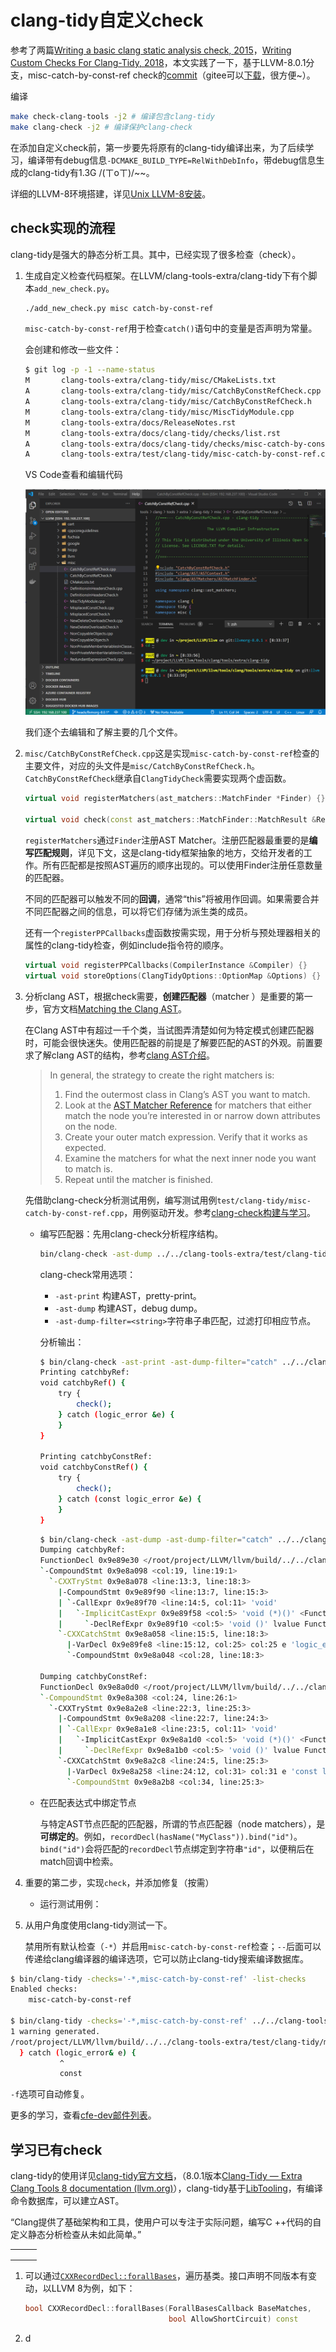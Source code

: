 #  clang-tidy自定义check

参考了两篇[Writing a basic clang static analysis check, 2015](http://bbannier.github.io/blog/2015/05/02/Writing-a-basic-clang-static-analysis-check.html)，[Writing Custom Checks For Clang-Tidy, 2018](http://blog.audio-tk.com/2018/03/20/writing-custom-checks-for-clang-tidy/)，本文实践了一下，基于LLVM-8.0.1分支，misc-catch-by-const-ref check的[commit](https://gitee.com/jahentao/LLVM/commit/9f30b221a13fb7ba9619e7e98c91c3cfa228799d)（gitee可以[下载](https://gitee.com/jahentao/LLVM/commit/9f30b221a13fb7ba9619e7e98c91c3cfa228799d.diff)，很方便~）。

编译<!-- 这种包含关系我还不清楚 -->

```bash
make check-clang-tools -j2 # 编译包含clang-tidy
make clang-check -j2 # 编译保护clang-check
```

在添加自定义check前，第一步要先将原有的clang-tidy编译出来，为了后续学习，编译带有debug信息`-DCMAKE_BUILD_TYPE=RelWithDebInfo`，带debug信息生成的clang-tidy有1.3G /(ㄒoㄒ)/~~。

详细的LLVM-8环境搭建，详见[Unix LLVM-8安装](./install.md)。

<!-- 可能写的有些零散，因为我也没有建立完整的认识 -->

## check实现的流程

clang-tidy是强大的静态分析工具。其中，已经实现了很多检查（check）。

1. 生成自定义检查代码框架。在LLVM/clang-tools-extra/clang-tidy下有个脚本`add_new_check.py`。<!-- TODO 还没细看实现 -->

   ```bash
   ./add_new_check.py misc catch-by-const-ref
   ```

   `misc-catch-by-const-ref`用于检查`catch()`语句中的变量是否声明为常量。

   会创建和修改一些文件：

   ```bash
   $ git log -p -1 --name-status
   M       clang-tools-extra/clang-tidy/misc/CMakeLists.txt
   A       clang-tools-extra/clang-tidy/misc/CatchByConstRefCheck.cpp
   A       clang-tools-extra/clang-tidy/misc/CatchByConstRefCheck.h
   M       clang-tools-extra/clang-tidy/misc/MiscTidyModule.cpp
   M       clang-tools-extra/docs/ReleaseNotes.rst
   M       clang-tools-extra/docs/clang-tidy/checks/list.rst
   A       clang-tools-extra/docs/clang-tidy/checks/misc-catch-by-const-ref.rst
   A       clang-tools-extra/test/clang-tidy/misc-catch-by-const-ref.cpp
   ```

   VS Code查看和编辑代码

   ![2020-11-23 08 35 33](images/catchByConstRefCheck代码生成.png)

   我们逐个去编辑和了解主要的几个文件。

2. `misc/CatchByConstRefCheck.cpp`这是实现`misc-catch-by-const-ref`检查的主要文件，对应的头文件是`misc/CatchByConstRefCheck.h`。 `CatchByConstRefCheck`继承自`ClangTidyCheck`需要实现两个虚函数。

   ```c++
   virtual void registerMatchers(ast_matchers::MatchFinder *Finder) {}
   
   virtual void check(const ast_matchers::MatchFinder::MatchResult &Result) {}
   ```

   `registerMatchers`通过`Finder`注册AST Matcher。注册匹配器最重要的是**编写匹配规则**，详见下文，这是clang-tidy框架抽象的地方，交给开发者的工作。所有匹配都是按照AST遍历的顺序出现的。可以使用Finder注册任意数量的匹配器。

   不同的匹配器可以触发不同的**回调**，通常“this”将被用作回调。如果需要合并不同匹配器之间的信息，可以将它们存储为派生类的成员。

   还有一个`registerPPCallbacks`虚函数按需实现，用于分析与预处理器相关的属性的clang-tidy检查，例如include指令符的顺序。

   ```c++
   virtual void registerPPCallbacks(CompilerInstance &Compiler) {}
   virtual void storeOptions(ClangTidyOptions::OptionMap &Options) {}
   ```

   

3. 分析clang AST，根据check需要，**创建匹配器**（matcher ）是重要的第一步，官方文档[Matching the Clang AST](https://releases.llvm.org/8.0.1/tools/clang/docs/LibASTMatchers.html)。

   在Clang AST中有超过一千个类，当试图弄清楚如何为特定模式创建匹配器时，可能会很快迷失。使用匹配器的前提是了解要匹配的AST的外观。前置要求了解clang AST的结构，参考[clang AST介绍](./clang-ast-structure.md)。

   > In general, the strategy to create the right matchers is:
   >
   > 1. Find the outermost class in Clang’s AST you want to match.
   > 2. Look at the [AST Matcher Reference](https://releases.llvm.org/8.0.1/tools/clang/docs/LibASTMatchersReference.html) for matchers that either match the node you’re interested in or narrow down attributes on the node.
   > 3. Create your outer match expression. Verify that it works as expected.
   > 4. Examine the matchers for what the next inner node you want to match is.
   > 5. Repeat until the matcher is finished.

   先借助clang-check分析测试用例，编写测试用例`test/clang-tidy/misc-catch-by-const-ref.cpp`，用例驱动开发。参考[clang-check构建与学习](https://releases.llvm.org/8.0.1/tools/clang/docs/HowToSetupToolingForLLVM.html)。

   - 编写匹配器：先用clang-check分析程序结构。

     ```bash
     bin/clang-check -ast-dump ../../clang-tools-extra/test/clang-tidy/misc-catch-by-const-ref.cpp --
     ```

     clang-check常用选项：

     - `-ast-print` 构建AST，pretty-print。
     - `-ast-dump` 构建AST，debug dump。
     - `-ast-dump-filter=<string>`字符串子串匹配，过滤打印相应节点。

     分析输出：

     ```bash
     $ bin/clang-check -ast-print -ast-dump-filter="catch" ../../clang-tools-extra/test/clang-tidy/misc-catch-by-const-ref.cpp --
     Printing catchbyRef:
     void catchbyRef() {
         try {
             check();
         } catch (logic_error &e) {
         }
     }
     
     Printing catchbyConstRef:
     void catchbyConstRef() {
         try {
             check();
         } catch (const logic_error &e) {
         }
     }
     ```

     

     ```bash
     $ bin/clang-check -ast-dump -ast-dump-filter="catch" ../../clang-tools-extra/test/clang-tidy/misc-catch-by-const-ref.cpp --
     Dumping catchbyRef:
     FunctionDecl 0x9e89e30 </root/project/LLVM/llvm/build/../../clang-tools-extra/test/clang-tidy/misc-catch-by-const-ref.cpp:12:1, line:19:1> line:12:6 catchbyRef 'void ()'
     `-CompoundStmt 0x9e8a098 <col:19, line:19:1>
       `-CXXTryStmt 0x9e8a078 <line:13:3, line:18:3>
         |-CompoundStmt 0x9e89f90 <line:13:7, line:15:3>
         | `-CallExpr 0x9e89f70 <line:14:5, col:11> 'void'
         |   `-ImplicitCastExpr 0x9e89f58 <col:5> 'void (*)()' <FunctionToPointerDecay>
         |     `-DeclRefExpr 0x9e89f10 <col:5> 'void ()' lvalue Function 0x9e89d28 'check' 'void ()'
         `-CXXCatchStmt 0x9e8a058 <line:15:5, line:18:3>
           |-VarDecl 0x9e89fe8 <line:15:12, col:25> col:25 e 'logic_error &'
           `-CompoundStmt 0x9e8a048 <col:28, line:18:3>
     
     Dumping catchbyConstRef:
     FunctionDecl 0x9e8a0d0 </root/project/LLVM/llvm/build/../../clang-tools-extra/test/clang-tidy/misc-catch-by-const-ref.cpp:21:1, line:26:1> line:21:6 catchbyConstRef 'void ()'
     `-CompoundStmt 0x9e8a308 <col:24, line:26:1>
       `-CXXTryStmt 0x9e8a2e8 <line:22:3, line:25:3>
         |-CompoundStmt 0x9e8a208 <line:22:7, line:24:3>
         | `-CallExpr 0x9e8a1e8 <line:23:5, col:11> 'void'
         |   `-ImplicitCastExpr 0x9e8a1d0 <col:5> 'void (*)()' <FunctionToPointerDecay>
         |     `-DeclRefExpr 0x9e8a1b0 <col:5> 'void ()' lvalue Function 0x9e89d28 'check' 'void ()'
         `-CXXCatchStmt 0x9e8a2c8 <line:24:5, line:25:3>
           |-VarDecl 0x9e8a258 <line:24:12, col:31> col:31 e 'const logic_error &'
           `-CompoundStmt 0x9e8a2b8 <col:34, line:25:3>
     ```

     

   - 在匹配表达式中绑定节点

     与特定AST节点匹配的匹配器，所谓的节点匹配器（node matchers），是**可绑定的**。例如，`recordDecl(hasName("MyClass")).bind("id")`。`bind("id")`会将匹配的`recordDecl`节点绑定到字符串`"id"`，以便稍后在match回调中检索。

     

4. 重要的第二步，实现`check`，并添加修复（按需）

   - 运行测试用例：

5. 从用户角度使用clang-tidy测试一下。

   禁用所有默认检查（`-*`）并启用`misc-catch-by-const-ref`检查；`--`后面可以传递给clang编译器的编译选项，它可以防止clang-tidy搜索编译数据库。

```bash
$ bin/clang-tidy -checks='-*,misc-catch-by-const-ref' -list-checks
Enabled checks:
    misc-catch-by-const-ref
    
$ bin/clang-tidy -checks='-*,misc-catch-by-const-ref' ../../clang-tools-extra/test/clang-tidy/misc-catch-by-const-ref.cpp --
1 warning generated.
/root/project/LLVM/llvm/build/../../clang-tools-extra/test/clang-tidy/misc-catch-by-const-ref.cpp:15:12: warning: catch handler catches by non const reference; catching by const-reference may be more efficient [misc-catch-by-const-ref]
  } catch (logic_error& e) {
           ^
           const

```

`-f`选项可自动修复。

更多的学习，查看[cfe-dev邮件列表]()。<!-- TODO　我想给仓库添加文档链接扫描，之后加一些没有加的链接加上。也可以从链接的角度整理有用的链接 -->

## 学习已有check

clang-tidy的使用详见[clang-tidy官方文档](http://clang.llvm.org/extra/clang-tidy/)，（8.0.1版本[Clang-Tidy — Extra Clang Tools 8 documentation (llvm.org)](https://releases.llvm.org/8.0.1/tools/clang/tools/extra/docs/clang-tidy/)），clang-tidy基于[LibTooling](https://releases.llvm.org/8.0.1/tools/clang/docs/LibTooling.html)，有编译命令数据库，可以建立AST。

“Clang提供了基础架构和工具，使用户可以专注于实际问题，编写C ++代码的自定义静态分析检查从未如此简单。”

|      |      |      |
| ---- | ---- | ---- |
|      |      |      |
|      |      |      |
|      |      |      |

1. 可以通过[`CXXRecordDecl::forallBases`](http://clang.llvm.org/doxygen/classclang_1_1CXXRecordDecl.html)，遍历基类。接口声明不同版本有变动，以LLVM 8为例，如下：

   ```c++
   bool CXXRecordDecl::forallBases(ForallBasesCallback BaseMatches,
                                   bool AllowShortCircuit) const
   ```

   

2. d